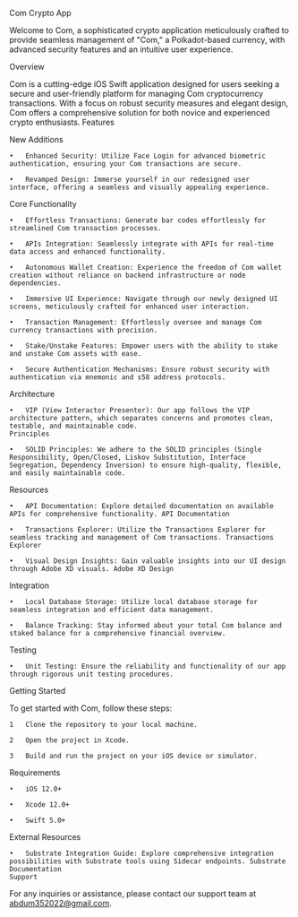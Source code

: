 Com Crypto App

Welcome to Com, a sophisticated crypto application meticulously crafted to provide seamless management of "Com," a Polkadot-based currency, with advanced security features and an intuitive user experience.

Overview

Com is a cutting-edge iOS Swift application designed for users seeking a secure and user-friendly platform for managing Com cryptocurrency transactions. With a focus on robust security measures and elegant design, Com offers a comprehensive solution for both novice and experienced crypto enthusiasts.
Features

New Additions

	•	Enhanced Security: Utilize Face Login for advanced biometric authentication, ensuring your Com transactions are secure.
        
	•	Revamped Design: Immerse yourself in our redesigned user interface, offering a seamless and visually appealing experience.


Core Functionality

    •	Effortless Transactions: Generate bar codes effortlessly for streamlined Com transaction processes.

    •	APIs Integration: Seamlessly integrate with APIs for real-time data access and enhanced functionality.

    •	Autonomous Wallet Creation: Experience the freedom of Com wallet creation without reliance on backend infrastructure or node dependencies.

    •	Immersive UI Experience: Navigate through our newly designed UI screens, meticulously crafted for enhanced user interaction.

    •	Transaction Management: Effortlessly oversee and manage Com currency transactions with precision.

    •	Stake/Unstake Features: Empower users with the ability to stake and unstake Com assets with ease.

    •	Secure Authentication Mechanisms: Ensure robust security with authentication via mnemonic and s58 address protocols.


Architecture

    •	VIP (View Interactor Presenter): Our app follows the VIP architecture pattern, which separates concerns and promotes clean, testable, and maintainable code.
    Principles

    •	SOLID Principles: We adhere to the SOLID principles (Single Responsibility, Open/Closed, Liskov Substitution, Interface Segregation, Dependency Inversion) to ensure high-quality, flexible, and easily maintainable code.
Resources

    •	API Documentation: Explore detailed documentation on available APIs for comprehensive functionality. API Documentation

    •	Transactions Explorer: Utilize the Transactions Explorer for seamless tracking and management of Com transactions. Transactions Explorer

    •	Visual Design Insights: Gain valuable insights into our UI design through Adobe XD visuals. Adobe XD Design
Integration

    •	Local Database Storage: Utilize local database storage for seamless integration and efficient data management.

    •	Balance Tracking: Stay informed about your total Com balance and staked balance for a comprehensive financial overview.
Testing

    •	Unit Testing: Ensure the reliability and functionality of our app through rigorous unit testing procedures.
Getting Started

To get started with Com, follow these steps:

    1	Clone the repository to your local machine.

    2	Open the project in Xcode.

    3	Build and run the project on your iOS device or simulator.

Requirements

    •	iOS 12.0+

    •	Xcode 12.0+

    •	Swift 5.0+
 
External Resources

    •	Substrate Integration Guide: Explore comprehensive integration possibilities with Substrate tools using Sidecar endpoints. Substrate Documentation
    Support

For any inquiries or assistance, please contact our support team at abdum352022@gmail.com.
